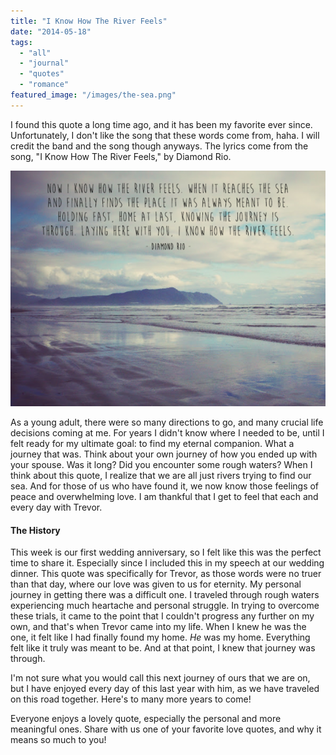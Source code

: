 ```yaml
---
title: "I Know How The River Feels"
date: "2014-05-18"
tags:
  - "all"
  - "journal"
  - "quotes"
  - "romance"
featured_image: "/images/the-sea.png"
---
```


I found this quote a long time ago, and it has been my favorite ever since. Unfortunately, I don't like the song that these words come from, haha. I will credit the band and the song though anyways. The lyrics come from the song, "I Know How The River Feels," by Diamond Rio.

![I know how the river feels, diamond rio](/images/the-sea.png)

As a young adult, there were so many directions to go, and many crucial life decisions coming at me. For years I didn't know where I needed to be, until I felt ready for my ultimate goal: to find my eternal companion. What a journey that was. Think about your own journey of how you ended up with your spouse. Was it long? Did you encounter some rough waters? When I think about this quote, I realize that we are all just rivers trying to find our sea. And for those of us who have found it, we now know those feelings of peace and overwhelming love. I am thankful that I get to feel that each and every day with Trevor.

#### The History

This week is our first wedding anniversary, so I felt like this was the perfect time to share it. Especially since I included this in my speech at our wedding dinner. This quote was specifically for Trevor, as those words were no truer than that day, where our love was given to us for eternity. My personal journey in getting there was a difficult one. I traveled through rough waters experiencing much heartache and personal struggle. In trying to overcome these trials, it came to the point that I couldn't progress any further on my own, and that's when Trevor came into my life. When I knew he was the one, it felt like I had finally found my home. _He_ was my home. Everything felt like it truly was meant to be. And at that point, I knew that journey was through.

I'm not sure what you would call this next journey of ours that we are on, but I have enjoyed every day of this last year with him, as we have traveled on this road together. Here's to many more years to come!

Everyone enjoys a lovely quote, especially the personal and more meaningful ones. Share with us one of your favorite love quotes, and why it means so much to you!

